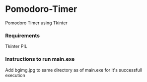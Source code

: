 # Pomodoro-Timer
Pomodoro Timer using Tkinter

### Requirements 
Tkinter PIL 

### Instructions to run main.exe 
Add bgimg.jpg to same directory as of main.exe for it's successfull execution 
